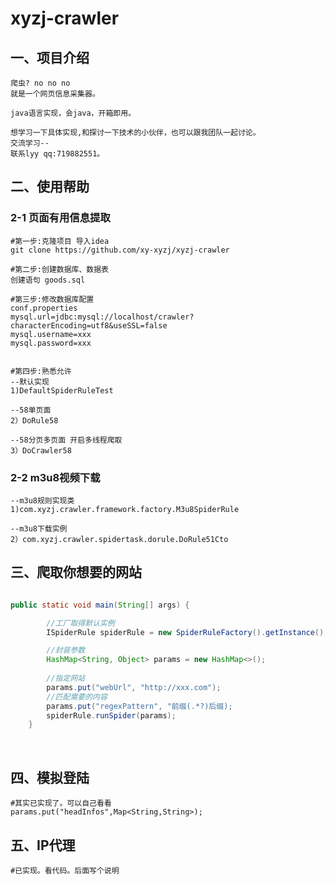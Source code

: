 # xyzj-crawler

## 一、项目介绍

    爬虫? no no no
    就是一个网页信息采集器。
    
    java语言实现，会java，开箱即用。
    
    想学习一下具体实现,和探讨一下技术的小伙伴，也可以跟我团队一起讨论。
    交流学习--
    联系lyy qq:719882551。 
    



## 二、使用帮助

### 2-1 页面有用信息提取

```shell
#第一步:克隆项目 导入idea
git clone https://github.com/xy-xyzj/xyzj-crawler

#第二步:创建数据库、数据表
创建语句 goods.sql

#第三步:修改数据库配置
conf.properties
mysql.url=jdbc:mysql://localhost/crawler?characterEncoding=utf8&useSSL=false
mysql.username=xxx
mysql.password=xxx
    

#第四步:熟悉允许
--默认实现
1)DefaultSpiderRuleTest 

--58单页面
2）DoRule58

--58分页多页面 开启多线程爬取
3）DoCrawler58

```

   

### 2-2 m3u8视频下载

```shell
--m3u8规则实现类
1)com.xyzj.crawler.framework.factory.M3u8SpiderRule

--m3u8下载实例
2）com.xyzj.crawler.spidertask.dorule.DoRule51Cto

```



## 三、爬取你想要的网站

```java

public static void main(String[] args) {

        //工厂取得默认实例
        ISpiderRule spiderRule = new SpiderRuleFactory().getInstance();

        //封装参数
        HashMap<String, Object> params = new HashMap<>();
    
    	//指定网站
        params.put("webUrl", "http://xxx.com");
    	//匹配需要的内容
        params.put("regexPattern", "前缀(.*?)后缀);
        spiderRule.runSpider(params);
    }
```

​        

## 四、模拟登陆

```shell
#其实已实现了。可以自己看看 
params.put("headInfos",Map<String,String>);
```



## 五、IP代理

```shell
#已实现。看代码。后面写个说明
```



